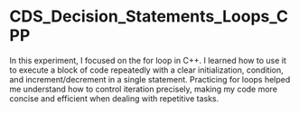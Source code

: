 # CDS_Decision_Statements_Loops_CPP

In this experiment, I focused on the for loop in C++. I learned how to use it to execute a block of code repeatedly with a clear initialization, condition, and increment/decrement in a single statement. Practicing for loops helped me understand how to control iteration precisely, making my code more concise and efficient when dealing with repetitive tasks.
